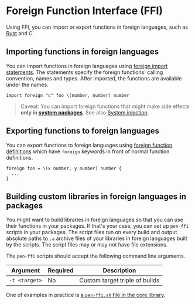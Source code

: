 # Foreign Function Interface (FFI)

Using FFI, you can import or export functions in foreign languages, such as [Rust](https://www.rust-lang.org/) and C.

## Importing functions in foreign languages

You can import functions in foreign languages using [foreign import statements](/references/language/syntax.md#foreign-import-statement). The statements specify the foreign functions' calling convention, names and types. After imported, the functions are available under the names.

```pen
import foreign "c" foo \(number, number) number
```

> Caveat: You can import foreign functions that might make side effects **only in [system packages](system-injection.md#system-packages)**. See also [System injection](system-injection.md).

## Exporting functions to foreign languages

You can export functions to foreign languages using [foreign function definitions](/references/language/syntax.md#foreign-function-definition) which have `foreign` keywords in front of normal function definitions.

```pen
foreign foo = \(x number, y number) number {
  ...
}
```

## Building custom libraries in foreign languages in packages

You might want to build libraries in foreign languages so that you can use their functions in your packages. If that's your case, you can set up `pen-ffi` scripts in your packages. The script files run on every build and output absolute paths to `.a` archive files of your libraries in foreign languages built by the scripts. The script files may or may not have file extensions.

The `pen-ffi` scripts should accept the following command line arguments.

| Argument      | Required | Description                    |
| ------------- | -------- | ------------------------------ |
| `-t <target>` | No       | Custom target triple of builds |

One of examples in practice is [a `pen-ffi.sh` file in the core library](https://github.com/pen-lang/pen/blob/main/lib/core/pen-ffi.sh).
